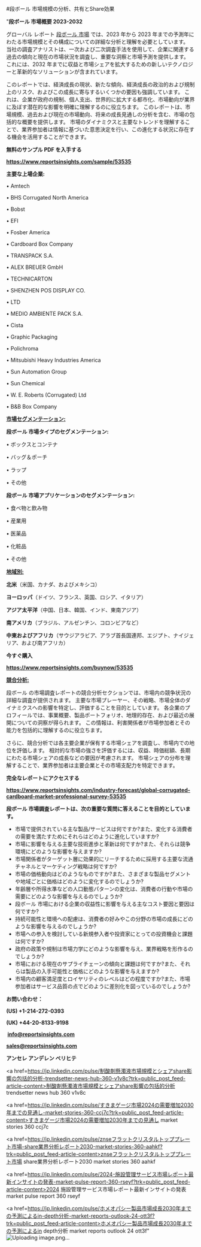 #段ボール 市場規模の分析、共有とShare効果

"<strong>段ボール 市場概要 2023-2032</strong>

グローバル レポート <a href=https://www.reportsinsights.com/sample/53535>段ボール 市場</a> では、2023 年から 2023 年までの予測年にわたる市場規模とその構成についての詳細な分析と理解を必要としています。 当社の調査アナリストは、一次および二次調査手法を使用して、企業に関連する過去の傾向と現在の市場状況を調査し、重要な洞察と市場予測を提供します。 これには、2032 年までに収益と市場シェアを拡大​​するための新しいテクノロジーと革新的なソリューションが含まれています。

このレポートでは、経済成長の現状、新たな傾向、経済成長の政治的および規制上のリスク、およびこの成長に寄与するいくつかの要因も強調しています。 これは、企業が政府の規制、個人支出、世界的に拡大する都市化、市場動向が業界に及ぼす潜在的な影響を明確に理解するのに役立ちます。 このレポートは、市場規模、過去および現在の市場動向、将来の成長見通しの分析を含む、市場の包括的な概要を提供します。 市場のダイナミクスと主要なトレンドを理解することで、業界参加者は情報に基づいた意思決定を行い、この進化する状況に存在する機会を活用することができます。

<strong><b>無料のサンプル PDF を入手する</b></strong>

<a href=https://www.reportsinsights.com/sample/53535><strong><u>https://www.reportsinsights.com/sample/53535</u></strong></a>

<strong>主要な上場企業:</strong>

• Amtech

• BHS Corrugated North America

• Bobst

• EFI

• Fosber America

• Cardboard Box Company

• TRANSPACK S.A.

• ALEX BREUER GmbH

• TECHNICARTON

• SHENZHEN POS DISPLAY CO.

• LTD

• MEDIO AMBIENTE PACK S.A.

• Cista

• Graphic Packaging

• Polichroma

• Mitsubishi Heavy Industries America

• Sun Automation Group

• Sun Chemical

• W. E. Roberts (Corrugated) Ltd

• B&B Box Company

<strong><u>市場セグメンテーション</u></strong><strong><u>:</u></strong>

<strong>段ボール 市場タイプのセグメンテーション:</strong>

• ボックスとコンテナ

• バッグ＆ポーチ

• ラップ

• その他

<strong>段ボール 市場アプリケーションのセグメンテーション:</strong>

• 食べ物と飲み物

• 産業用

• 医薬品

• 化粧品

• その他

<strong><u>地域別</u></strong><strong><u>:</u></strong>

<strong>北米</strong>（米国、カナダ、およびメキシコ）

<strong>ヨーロッパ</strong>（ドイツ、フランス、英国、ロシア、イタリア）

<strong>アジア太平洋</strong>（中国、日本、韓国、インド、東南アジア）

<strong>南アメリカ</strong>（ブラジル、アルゼンチン、コロンビアなど）

<strong>中東およびアフリカ</strong>（サウジアラビア、アラブ首長国連邦、エジプト、ナイジェリア、および南アフリカ）

<strong>今すぐ購入</strong>

<a href=https://www.reportsinsights.com/buynow/53535><strong><u>https://www.reportsinsights.com/buynow/53535</u></strong></a>

<strong><u>競合分析:</u></strong>

段ボール の市場調査レポートの競合分析セクションでは、市場内の競争状況の詳細な調査が提供されます。 主要な市場プレーヤー、その戦略、市場全体のダイナミクスへの影響を特定し、評価することを目的としています。 各企業のプロフィールでは、事業概要、製品ポートフォリオ、地理的存在、および最近の展開についての洞察が得られます。 この情報は、利害関係者が市場参加者とその能力を包括的に理解するのに役立ちます。

さらに、競合分析では各主要企業が保有する市場シェアを調査し、市場内での地位を評価します。 相対的な市場の強さを評価するには、収益、時価総額、長期にわたる市場シェアの成長などの要因が考慮されます。 市場シェアの分布を理解することで、業界参加者は主要企業とその市場支配力を特定できます。

<strong>完全なレポートにアクセスする</strong>

<a href=https://www.reportsinsights.com/industry-forecast/global-corrugated-cardboard-market-professional-survey-53535><strong><u><b>https://www.reportsinsights.com/industry-forecast/global-corrugated-cardboard-market-professional-survey-53535</b></u></strong></a>

<strong><b>段ボール 市場調査レポートは、次の重要な質問に答えることを目的としています。</b></strong>
<ul>
  <li>市場で提供されている主な製品/サービスは何ですか?また、変化する消費者の需要を満たすためにそれらはどのように進化していますか?</li>
  <li>市場に影響を与える主要な技術進歩と革新は何ですか?また、それらは競争環境にどのような影響を与えますか?</li>
  <li>市場関係者がターゲット層に効果的にリーチするために採用する主要な流通チャネルとマーケティング戦略は何ですか?</li>
  <li>市場の価格動向はどのようなものですか?また、さまざまな製品セグメントや地域ごとに価格はどのように変化するのでしょうか?</li>
  <li>年齢層や所得水準などの人口動態パターンの変化は、消費者の行動や市場の需要にどのような影響を与えるのでしょうか?</li>
  <li>段ボール 市場における企業の収益性に影響を与える主なコスト要因と要因は何ですか?</li>
  <li>持続可能性と環境への配慮は、消費者の好みやこの分野の市場の成長にどのような影響を与えるのでしょうか?</li>
  <li>市場への参入を検討している新規参入者や投資家にとっての投資機会と課題は何ですか?</li>
  <li>政府の政策や規制は市場力学にどのような影響を与え、業界戦略を形作るのでしょうか?</li>
  <li>市場における現在のサプライチェーンの傾向と課題は何ですか?また、それらは製品の入手可能性と価格にどのような影響を与えますか?</li>
  <li>市場内の顧客満足度とロイヤリティのレベルはどの程度ですか?また、市場参加者はサービス品質の点でどのように差別化を図っているのでしょうか?</li>
</ul>
<strong>お問い合わせ：</strong>

<strong>(US) +1-214-272-0393</strong>

<strong>(UK) +44-20-8133-9198</strong>

<strong> </strong><a href=info@reportsinsights.com><strong><u>info@reportsinsights.com</u></strong></a>

<a href=sales@reportsinsights.com><strong><u>sales@reportsinsights.com</u></strong></a>

<strong>アンセレ アンデレン ベリヒテ</strong>

<a href=https://jp.linkedin.com/pulse/制酸剤懸濁液市場規模とシェアshare影響の包括的分析-trendsetter-news-hub-360-v1v8c?trk=public_post_feed-article-content>制酸剤懸濁液市場規模とシェアshare影響の包括的分析 trendsetter news hub 360 v1v8c</a>

<a href=https://jp.linkedin.com/pulse/すきまゲージ市場2024の需要増加2030年までの見通し-market-stories-360-ccj7c?trk=public_post_feed-article-content>すきまゲージ市場2024の需要増加2030年までの見通し market stories 360 ccj7c</a>

<a href=https://jp.linkedin.com/pulse/znseフラットクリスタルトッププレート市場-share業界分析レポート2030-market-stories-360-aahkf?trk=public_post_feed-article-content>znseフラットクリスタルトッププレート市場 share業界分析レポート2030 market stories 360 aahkf</a>

<a href=https://jp.linkedin.com/pulse/2024-施設管理サービス市場レポート最新インサイトの発表-market-pulse-report-360-rseyf?trk=public_post_feed-article-content>2024 施設管理サービス市場レポート最新インサイトの発表 market pulse report 360 rseyf</a>

<a href=https://jp.linkedin.com/pulse/ホメオパシー製品市場成長2030年までの予測によるin-depth分析-market-reports-outlook-24-ott3f?trk=public_post_feed-article-content>ホメオパシー製品市場成長2030年までの予測によるin depth分析 market reports outlook 24 ott3f</a>"
![Uploading image.png…]()
